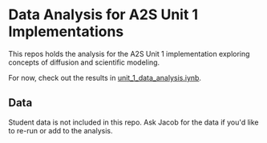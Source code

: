 # Data Analysis for A2S Unit 1 Implementations
This repos holds the analysis for the A2S Unit 1 implementation
exploring concepts of diffusion and scientific modeling.

For now, check out the results in [unit_1_data_analysis.iynb](unit_1_data_sanalysis.ipynb).

## Data
Student data is not included in this repo. Ask Jacob for the data if you'd
like to re-run or add to the analysis.

